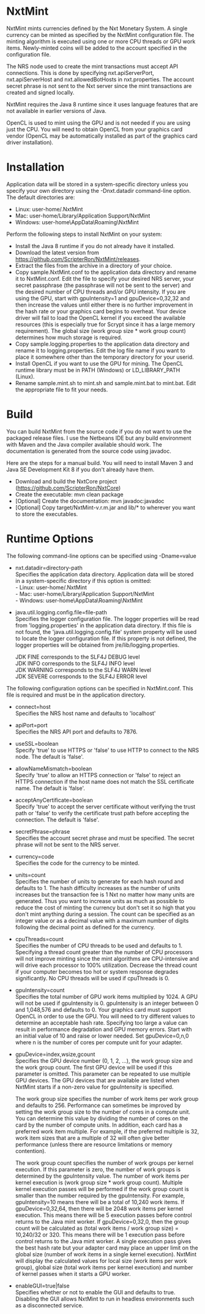 NxtMint
=======

NxtMint mints currencies defined by the Nxt Monetary System.  A single currency can be minted as specified by the NxtMint configuration file.  The minting algorithm is executed using one or more CPU threads or GPU work items.  Newly-minted coins will be added to the account specified in the configuration file.     

The NRS node used to create the mint transactions must accept API connections.  This is done by specifying nxt.apiServerPort, nxt.apiServerHost and nxt.allowedBotHosts in nxt.properties.  The account secret phrase is not sent to the Nxt server since the mint transactions are created and signed locally.  

NxtMint requires the Java 8 runtime since it uses language features that are not available in earlier versions of Java.   

OpenCL is used to mint using the GPU and is not needed if you are using just the CPU.  You will need to obtain OpenCL from your graphics card vendor (OpenCL may be automatically installed as part of the graphics card driver installation).


Installation
============

Application data will be stored in a system-specific directory unless you specify your own directory using the -Dnxt.datadir command-line option.  The default directories are:

  - Linux: user-home/.NxtMint	    
  - Mac: user-home/Library/Application Support/NxtMint    
  - Windows: user-home\AppData\Roaming\NxtMint	    
  
Perform the following steps to install NxtMint on your system:

  - Install the Java 8 runtime if you do not already have it installed.     
  - Download the latest version from https://github.com/ScripterRon/NxtMint/releases.       
  - Extract the files from the archive in a directory of your choice.   
  - Copy sample.NxtMint.conf to the application data directory and rename it to NxtMint.conf.  Edit the file to specify your desired NRS server, your secret passphrase (the passphrase will not be sent to the server) and the desired number of CPU threads and/or GPU intensity.  If you are using the GPU, start with gpuIntensity=1 and gpuDevice=0,32,32 and then increase the values until either there is no further improvement in the hash rate or your graphics card begins to overheat.  Your device driver will fail to load the OpenCL kernel if you exceed the available resources (this is especially true for Scrypt since it has a large memory requirement).  The global size (work group size * work group count) determines how much storage is required.    
  - Copy sample.logging.properties to the application data directory and rename it to logging.properties.  Edit the log file name if you want to place it somewhere other than the temporary directory for your userid.     
  - Install OpenCL if you want to use the GPU for mining.  The OpenCL runtime library must be in PATH (Windows) or LD_LIBRARY_PATH (Linux).
  - Rename sample.mint.sh to mint.sh and sample.mint.bat to mint.bat.  Edit the appropriate file to fit your needs. 


Build
=====

You can build NxtMint from the source code if you do not want to use the packaged release files.  I use the Netbeans IDE but any build environment with Maven and the Java compiler available should work.  The documentation is generated from the source code using javadoc.

Here are the steps for a manual build.  You will need to install Maven 3 and Java SE Development Kit 8 if you don't already have them.

  - Download and build the NxtCore project (https://github.com/ScripterRon/NxtCore)
  - Create the executable: mvn clean package    
  - [Optional] Create the documentation: mvn javadoc:javadoc    
  - [Optional] Copy target/NxtMint-v.r.m.jar and lib/* to wherever you want to store the executables.    


Runtime Options
===============

The following command-line options can be specified using -Dname=value

  - nxt.datadir=directory-path		
    Specifies the application data directory. Application data will be stored in a system-specific directory if this option is omitted:		
	    - Linux: user-home/.NxtMint	    
		- Mac: user-home/Library/Application Support/NxtMint    
		- Windows: user-home\AppData\Roaming\NxtMint	    
	
  - java.util.logging.config.file=file-path		
    Specifies the logger configuration file. The logger properties will be read from 'logging.properties' in the application data directory. If this file is not found, the 'java.util.logging.config.file' system property will be used to locate the logger configuration file. If this property is not defined, the logger properties will be obtained from jre/lib/logging.properties.
	
    JDK FINE corresponds to the SLF4J DEBUG level	
	JDK INFO corresponds to the SLF4J INFO level	
	JDK WARNING corresponds to the SLF4J WARN level		
	JDK SEVERE corresponds to the SLF4J ERROR level		

The following configuration options can be specified in NxtMint.conf.  This file is required and must be in the application directory.	

  - connect=host    
    Specifies the NRS host name and defaults to 'localhost'		
	
  - apiPort=port		
	Specifies the NRS API port and defaults to 7876.    
    
  - useSSL=boolean      
    Specify 'true' to use HTTPS or 'false' to use HTTP to connect to the NRS node.  The default is 'false'.
    
  - allowNameMismatch=boolean       
    Specify 'true' to allow an HTTPS connection or 'false' to reject an HTTPS connection if the host name does not match the SSL certificate name.  The default is 'false'.
    
  - acceptAnyCertificate=boolean	
    Specify 'true' to accept the server certificate without verifying the trust path or 'false' to verify the certificate trust path before accepting the connection.  The default is 'false'.
    
  - secretPhrase=phrase     
    Specifies the account secret phrase and must be specified.  The secret phrase will not be sent to the NRS server.   
    
  - currency=code      
    Specifies the code for the currency to be minted.       

  - units=count     
    Specifies the number of units to generate for each hash round and defaults to 1.  The hash difficulty increases as the number of units increases but the transaction fee is 1 Nxt no matter how many units are generated.  Thus you want to increase units as much as possible to reduce the cost of minting the currency but don't set it so high that you don't mint anything during a session.  The count can be specified as an integer value or as a decimal value with a maximum number of digits following the decimal point as defined for the currency.        
    
  - cpuThreads=count       
    Specifies the number of CPU threads to be used and defaults to 1.  Specifying a thread count greater than the number of CPU processors will not improve minting since the mint algorithms are CPU-intensive and will drive each processor to 100% utilization.  Decrease the thread count if your computer becomes too hot or system response degrades significantly.  No CPU threads will be used if cpuThreads is 0.     
    
  - gpuIntensity=count    
    Specifies the total number of GPU work items multiplied by 1024.  A GPU will not be used if gpuIntensity is 0.  gpuIntensity is an integer between 0 and 1,048,576 and defaults to 0.  Your graphics card must support OpenCL in order to use the GPU.  You will need to try different values to determine an acceptable hash rate.  Specifying too large a value can result in performance degradation and GPU memory errors.  Start with an initial value of 10 and raise or lower needed.  Set gpuDevice=0,n,0 where n is the number of cores per compute unit for your adapter.      
    
  - gpuDevice=index,wsize,gcount	
    Specifies the GPU device number (0, 1, 2, ...), the work group size and the work group count.  The first GPU device will be used if this parameter is omitted.  This parameter can be repeated to use multiple GPU devices.  The GPU devices that are available are listed when NxtMint starts if a non-zero value for gpuIntensity is specified.  

    The work group size specifies the number of work items per work group and defaults to 256.  Performance can sometimes be improved by setting the work group size to the number of cores in a compute unit.  You can determine this value by dividing the number of cores on the card by the number of compute units.  In addition, each card has a preferred work item multiple.  For example, if the preferred multiple is 32, work item sizes that are a multiple of 32 will often give better performance (unless there are resource limitations or memory contention).    
    
    The work group count specifies the number of work groups per kernel execution.  If this parameter is zero, the number of work groups is determined by the gpuIntensity value.  The number of work items per kernel execution is (work group size * work group count).  Multiple kernel execution passes will be performed if the work group count is smaller than the number required by the gpuIntensity.  For example, gpuIntensity=10 means there will be a total of 10,240 work items.  If gpuDevice=0,32,64, then there will be 2048 work items per kernel execution.  This means there will be 5 execution passes before control returns to the Java mint worker.  If gpuDevice=0,32,0, then the group count will be calculated as (total work items / work group size) = 10,240/32 or 320.  This means there will be 1 execution pass before control returns to the Java mint worker.  A single execution pass gives the best hash rate but your adapter card may place an upper limit on the global size (number of work items in a single kernel execution).  NxtMint will display the calculated values for local size (work items per work group), global size (total work items per kernel execution) and number of kernel passes when it starts a GPU worker.
    
  - enableGUI=true|false      
    Specifies whether or not to enable the GUI and defaults to true.  Disabling the GUI allows NxtMint to run in headless environments such as a disconnected service.      
	

